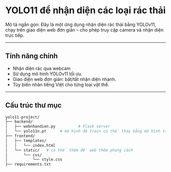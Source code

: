 # YOLO11 để nhận diện các loại rác thải 

Mô tả ngắn gọn: Đây là một ứng dụng nhận diện rác thải bằng YOLOv11, chạy trên giao diện web đơn giản – cho phép truy cập camera và nhận diện trực tiếp.

---

## Tính năng chính

- Nhận diện rác qua webcam
- Sử dụng mô hình YOLOv11 tối ưu.
- Giao diện web đơn giản: bật/tắt nhận diện nhanh.
- Tùy biến nhãn tiếng Việt cho từng loại vật thể.
---
## Cấu trúc thư mục

```bash
yolo11-project/
├── backend/
│   ├── webnhandien.py          # Flask server
│   └── yolo11n.pt      # mô hình đã train có thể thay bằng mô hình train khác
├── frontend/
│   ├── templates/
│   │   └── index.html
│   └── static/   # có thể thêm để web thêm phong cách
│       └── css/
│           └── style.css
├── requirements.txt
